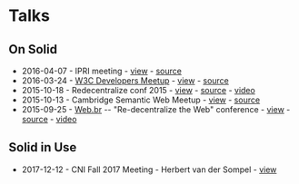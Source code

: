 # Talks

## On Solid

- 2016-04-07 - IPRI meeting - [view](https://slides.com/deiu/redecentralize-2015#/) - [source](slides-redecentralize-conf.html)
- 2016-03-24 - [W3C Developers Meetup](http://www.meetup.com/W3C-developers-in-Boston/events/229580827/) - [view](https://slides.com/deiu/redecentralize-2015#/) - [source](slides-redecentralize-conf.html)
- 2015-10-18 - Redecentralize conf 2015 - [view](https://slides.com/deiu/redecentralize-2015#/) - [source](slides-redecentralize-conf.html) - [video](https://www.youtube.com/watch?v=yi4SgNyDJ9w)
- 2015-10-13 - Cambridge Semantic Web Meetup - [view](http://slides.com/deiu/solid-tech#/) - [source](slides-solid-tech.html)
- 2015-09-25 - [Web.br](http://conferenciaweb.w3c.br/) -- "Re-decentralize the Web" conference - [view](https://deiu.github.io/2015-web.br-conference#/) - [source](slides-re-decentralize.html) - [video](https://www.youtube.com/watch?v=BPZiBDPKiGk)

## Solid in Use

- 2017-12-12 - CNI Fall 2017 Meeting - Herbert van der Sompel - [view](https://www.slideshare.net/hvdsomp/paul-evan-peters-lecture/)

